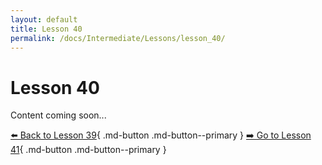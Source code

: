 ```yaml
---
layout: default
title: Lesson 40
permalink: /docs/Intermediate/Lessons/lesson_40/
---
```


# Lesson 40

Content coming soon...

[⬅️ Back to Lesson 39](lesson_39.md){ .md-button .md-button--primary }  [➡️ Go to Lesson 41](lesson_41.md){ .md-button .md-button--primary }
